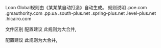 Loon   Global规则由《某某某自动打造》自动生成。
规则说明
.poe.com .gmauthority.com .pp.ua .south-plus.net .spring-plus.net .level-plus.net .hicairo.com

文件区别
配置建议
此规则为大合并,

配置建议
此规则为大合并,
